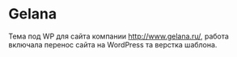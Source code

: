 # Gelana

Тема под WP для сайта компании <http://www.gelana.ru/>, работа включала перенос сайта на WordPress та верстка шаблона.